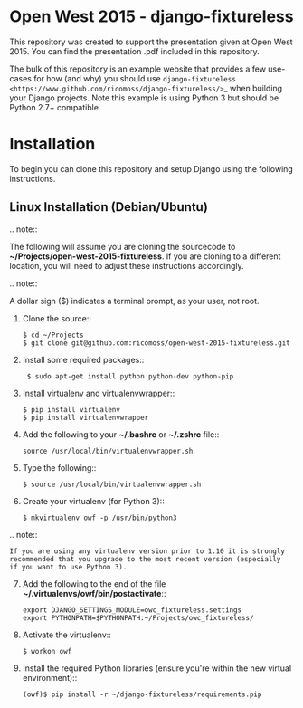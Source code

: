 Open West 2015 - django-fixtureless
===================================

This repository was created to support the presentation given at Open West 2015.  You can find the presentation .pdf included in this repository.

The bulk of this repository is an example website that provides a few use-cases for how (and why) you should use `django-fixtureless <https://www.github.com/ricomoss/django-fixtureless/>`_ when building your Django projects.  Note this example is using Python 3 but should be Python 2.7+ compatible.

Installation
============

To begin you can clone this repository and setup Django using the following instructions.

Linux Installation (Debian/Ubuntu)
----------------------------------

.. note::

   The following will assume you are cloning the sourcecode to **~/Projects/open-west-2015-fixtureless**.  If you are cloning to a different location, you will need to adjust these instructions accordingly.

.. note::

   A dollar sign ($) indicates a terminal prompt, as your user, not root.

1.  Clone the source::

        $ cd ~/Projects
        $ git clone git@github.com:ricomoss/open-west-2015-fixtureless.git

2. Install some required packages::

        $ sudo apt-get install python python-dev python-pip

3.  Install virtualenv and virtualenvwrapper::

        $ pip install virtualenv
        $ pip install virtualenvwrapper

4.  Add the following to your **~/.bashrc** or **~/.zshrc** file::

        source /usr/local/bin/virtualenvwrapper.sh

5.  Type the following::

        $ source /usr/local/bin/virtualenvwrapper.sh

6.  Create your virtualenv (for Python 3)::

        $ mkvirtualenv owf -p /usr/bin/python3


.. note::

    If you are using any virtualenv version prior to 1.10 it is strongly
    recommended that you upgrade to the most recent version (especially
    if you want to use Python 3).

7.  Add the following to the end of the file
    **~/.virtualenvs/owf/bin/postactivate**::

        export DJANGO_SETTINGS_MODULE=owc_fixtureless.settings
        export PYTHONPATH=$PYTHONPATH:~/Projects/owc_fixtureless/

8.  Activate the virtualenv::

        $ workon owf

9.  Install the required Python libraries (ensure you're within the new virtual environment)::

        (owf)$ pip install -r ~/django-fixtureless/requirements.pip


